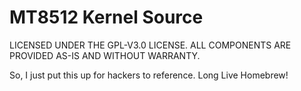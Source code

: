 # MT8512 Kernel Source

LICENSED UNDER THE GPL-V3.0 LICENSE. ALL COMPONENTS ARE PROVIDED AS-IS AND WITHOUT WARRANTY.

So, I just put this up for hackers to reference. Long Live Homebrew!
